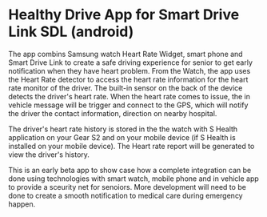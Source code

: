 # Healthy Drive App for Smart Drive Link SDL (android)

The app combins Samsung watch Heart Rate Widget, smart phone and Smart Drive Link to create a safe driving experience for senior to get early notification when they have heart problem.  From the Watch, the app uses the Heart Rate detector to access the heart rate information for the heart rate monitor of the driver.  The built-in sensor on the back of the device detects the driver's heart rate.  When the heart rate comes to issue,  the in vehicle message will be trigger and connect to the GPS, which will notify the driver the contact information, direction on nearby hospital. 
                                                  
The driver's heart rate history is stored in the the watch with S Health application on your Gear S2 and on your mobile device (if S Health is installed on your mobile device). The Heart rate report will be generated to view the driver's history.

This is an early beta app to show case how a complete integration can be done using technologies with smart watch, mobile phone and in vehicle app to provide a sceurity net for senoiors.  More development will need to be done to create a smooth notification to medical care during emergency happen.  
